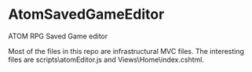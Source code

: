 # AtomSavedGameEditor
ATOM RPG Saved Game editor

Most of the files in this repo are infrastructural MVC files.
The interesting files are scripts\atomEditor.js and Views\Home\index.cshtml.